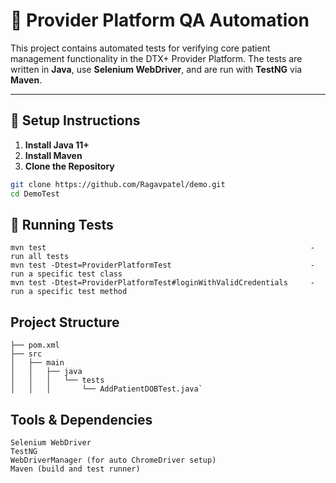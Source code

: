 # 🧪 Provider Platform QA Automation

This project contains automated tests for verifying core patient management functionality in the DTX+ Provider Platform. The tests are written in **Java**, use **Selenium WebDriver**, and are run with **TestNG** via **Maven**.

---

## 🚀 Setup Instructions

1. **Install Java 11+**
2. **Install Maven**
3. **Clone the Repository**

```bash
git clone https://github.com/Ragavpatel/demo.git
cd DemoTest

```

## 🚀 Running Tests
``` 
mvn test                                                           - run all tests
mvn test -Dtest=ProviderPlatformTest                               - run a specific test class
mvn test -Dtest=ProviderPlatformTest#loginWithValidCredentials     - run a specific test method

```

## Project Structure
````
├── pom.xml
├── src
│   ├── main
│   │   ├── java
│   │   │   └── tests
│   │   │       └── AddPatientDOBTest.java`
````

## Tools & Dependencies
````
Selenium WebDriver
TestNG
WebDriverManager (for auto ChromeDriver setup)
Maven (build and test runner)
````
